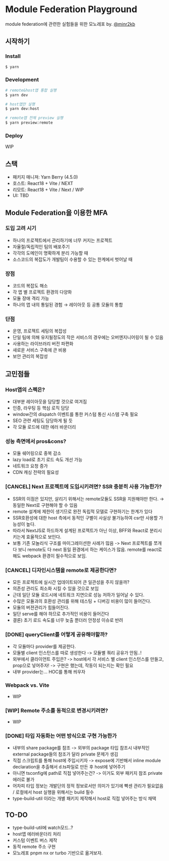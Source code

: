 # Module Federation Playground

module federation에 관련한 실험들을 위한 모노레포 by. [@minr2kb](https://github.com/minr2kb)

## 시작하기

### Install

```bash
$ yarn
```

### Development

```bash
# remote&host앱 통합 실행
$ yarn dev

# host앱만 실행
$ yarn dev:host

# remote앱 전체 preview 실행
$ yarn preview:remote
```

### Deploy

WIP

## 스택

- 패키지 매니져: Yarn Berry (4.5.0)
- 호스트: React18 + Vite / NEXT
- 리모트: React18 + Vite / Next / WIP
- UI: TBD

## Module Federation을 이용한 MFA

### 도입 고려 시기

- 하나의 프로젝트에서 관리하기에 너무 커지는 프로젝트
- 자율절/독립적인 팀의 배포주기
- 각각의 도메인이 명확하게 분리 가능할 때
- 소스코드의 복잡도가 개발팀이 수용할 수 있는 한계에서 벗어날 때

### 장점

- 코드의 복잡도 해소
- 각 앱 별 프로젝트 환경의 다양화
- 모듈 장애 격리 가능
- 하나의 앱 내의 통일된 경험 → 레이아웃 등 공통 모듈의 통합

### 단점

- 운영, 프로젝트 세팅의 복잡성
- 단일 팀에 의해 유지될정도의 작은 서비스의 경우에는 오버엔지니어링이 될 수 있음
- 사용하는 라이브러리 버전 파편화
- 새로운 서비스 구축에 큰 비용
- 보안 관리의 복잡성

## 고민점들

### Host앱의 스펙은?

- 대부분 레이아웃을 담당할 것으로 여겨짐
- 인증, 라우팅 등 핵심 로직 담당
- window간의 dispatch 이벤트를 통한 커스텀 통신 시스템 구축 필요
- SEO 관련 세팅도 담당하게 될 듯
- 각 모듈 로드에 대한 에러 바운더리

### 성능 측면에서 pros&cons?

- 모듈 쉐어링으로 중복 감소
- lazy load로 초기 로드 속도 개선 가능
- 네트워크 요청 증가
- CDN 캐싱 전략의 필요성

### [CANCEL] Next 프로젝트에 도입시키려면? SSR 충분히 사용 가능한가?

- SSR의 이점은 있지만, 살리기 위해서는 remote모듈도 SSR을 지원해야만 한다. → 동일한 Next로 구현해야 할 수 있음
- remote 설계에 제한이 생기므로 완전 독립적 모델로 구현하기는 한계가 있다
- SSR호환성에 대한 host 측에서 동적인 구별이 사실상 불가능하여 csr만 사용할 가능성이 높다.
- 따라서 NextJS로 하드하게 설계된 프로젝트가 아닌 이상, BFF와 React로 분리시키는게 효율적으로 보인다.
- 보통 기존 모놀리식 구조를 마이그레이션한 사례가 많음 -> Next 프로젝트를 쪼개다 보니 remote도 다 next 동일 환경에서 하는 케이스가 많음. remote를 react로 해도 webpack 환경이 필수적으로 보임.

### [CANCEL] 디자인시스템을 remote로 제공한다면?

- 모든 프로젝트에 실시간 업데이트되어 큰 일관성을 주지 않을까?
- 의존성 관리도 최소화 시킬 수 있을 것으로 보임
- 근데 일단 모듈 로드시에 네트워크 지연으로 성능 저하가 일어날 수 있다.
- 수많은 모듈과의 호환성 관리를 위해 테스팅 + 디버깅 비용이 많이 들어간다.
- 모듈의 버젼관리가 힘들어진다.
- 일단 serve를 해야 하므로 추가적인 비용이 들어간다
- 결론) 초기 로드 속도를 너무 늦출 뿐더러 안정성 이슈로 반려

### [DONE] queryClient를 어떻게 공유해야할까?

- 각 모듈마다 provider를 제공한다.
- 모듈별 client 인스턴스를 따로 생성한다 -> 모듈별 쿼리 공유가 안됨..!
- 외부에서 클라이언트 주입은? -> host에서 각 서비스 별 client 인스턴스를 만들고, prop으로 넣어주자! -> 구현은 했는데, 작동이 되는지는 확인 필요
- 내부 provider는... HOC를 통해 씌우자

### Webpack vs. Vite

- WIP

### [WIP] Remote 주소를 동적으로 변경시키려면?

- WIP

### [DONE] 타입 자동화는 어떤 방식으로 구현 가능한가

- 내부의 share package를 참조 -> 외부의 package 타입 참조시 내부적인 external package들의 참조가 달라 private 문제가 생김
- 직접 스크립트를 통해 host에 주입시키자 -> expose에 기반해서 inline module declaration을 추출해서 d.ts파일로 만든 후 host에 넣어주기
- 아니면 tsconfig에 path로 직접 넣어주는건? -> 이거도 외부 패키지 참조 private 에러로 불가
- 어차피 타입 정보는 개발단의 정적 정보로서만 의미가 있기에 빡센 관리가 필요없음 / 로컬에서 host 실행을 위해서는 build 필수
- type-build-util 이라는 개별 패키지 제작해서 host로 직접 넣어주는 방식 채택

## TO-DO

- type-build-util에 watch모드..?
- host앱 에러바운더리 처리
- 커스텀 이벤트 버스 제작
- 동적 remote 주소 구현
- 모노레포 pnpm nx or turbo 기반으로 옮겨보자.
